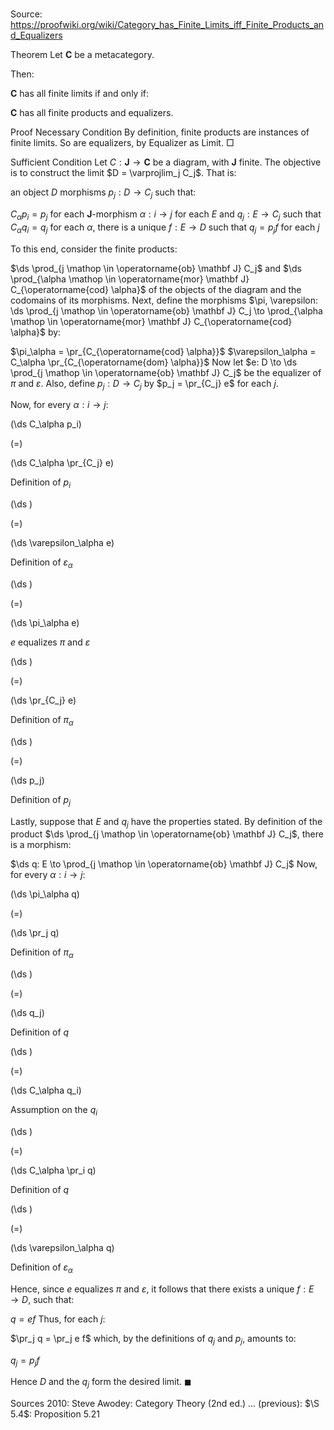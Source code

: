# 

Source: https://proofwiki.org/wiki/Category_has_Finite_Limits_iff_Finite_Products_and_Equalizers



Theorem
Let $\mathbf C$ be a metacategory.

Then:

$\mathbf C$ has all finite limits
if and only if:

$\mathbf C$ has all finite products and equalizers.


Proof
Necessary Condition
By definition, finite products are instances of finite limits.
So are equalizers, by Equalizer as Limit.
$\Box$


Sufficient Condition
Let $C: \mathbf J \to \mathbf C$ be a diagram, with $\mathbf J$ finite.
The objective is to construct the limit $D = \varprojlim_j C_j$.
That is:

an object $D$
morphisms $p_j: D \to C_j$
such that:

$C_\alpha p_i = p_j$ for each $\mathbf J$-morphism $\alpha: i \to j$
for each $E$ and $q_j: E \to C_j$ such that $C_\alpha q_i = q_j$ for each $\alpha$, there is a unique $f: E \to D$ such that $q_j = p_j f$ for each $j$

To this end, consider the finite products:

$\ds \prod_{j \mathop \in \operatorname{ob} \mathbf J} C_j$ and $\ds \prod_{\alpha \mathop \in \operatorname{mor} \mathbf J} C_{\operatorname{cod} \alpha}$
of the objects of the diagram and the codomains of its morphisms.
Next, define the morphisms $\pi, \varepsilon: \ds \prod_{j \mathop \in \operatorname{ob} \mathbf J} C_j \to \prod_{\alpha \mathop \in \operatorname{mor} \mathbf J} C_{\operatorname{cod} \alpha}$ by:

$\pi_\alpha = \pr_{C_{\operatorname{cod} \alpha}}$
$\varepsilon_\alpha = C_\alpha \pr_{C_{\operatorname{dom} \alpha}}$
Now let $e: D \to \ds \prod_{j \mathop \in \operatorname{ob} \mathbf J} C_j$ be the equalizer of $\pi$ and $\varepsilon$.
Also, define $p_j: D \to C_j$ by $p_j = \pr_{C_j} e$ for each $j$.

Now, for every $\alpha: i \to j$:














\(\ds C_\alpha p_i\)

\(=\)







\(\ds C_\alpha \pr_{C_j} e\)





Definition of $p_i$














\(\ds \)

\(=\)







\(\ds \varepsilon_\alpha e\)





Definition of $\varepsilon_\alpha$














\(\ds \)

\(=\)







\(\ds \pi_\alpha e\)





$e$ equalizes $\pi$ and $\varepsilon$














\(\ds \)

\(=\)







\(\ds \pr_{C_j} e\)





Definition of $\pi_\alpha$














\(\ds \)

\(=\)







\(\ds p_j\)





Definition of $p_j$




Lastly, suppose that $E$ and $q_j$ have the properties stated.
By definition of the product $\ds \prod_{j \mathop \in \operatorname{ob} \mathbf J} C_j$, there is a morphism:

$\ds q: E \to \prod_{j \mathop \in \operatorname{ob} \mathbf J} C_j$
Now, for every $\alpha: i \to j$:














\(\ds \pi_\alpha q\)

\(=\)







\(\ds \pr_j q\)





Definition of $\pi_\alpha$














\(\ds \)

\(=\)







\(\ds q_j\)





Definition of $q$














\(\ds \)

\(=\)







\(\ds C_\alpha q_i\)





Assumption on the $q_i$














\(\ds \)

\(=\)







\(\ds C_\alpha \pr_i q\)





Definition of $q$














\(\ds \)

\(=\)







\(\ds \varepsilon_\alpha q\)





Definition of $\varepsilon_\alpha$



Hence, since $e$ equalizes $\pi$ and $\varepsilon$, it follows that there exists a unique $f: E \to D$, such that:

$q = ef$
Thus, for each $j$:

$\pr_j q = \pr_j e f$
which, by the definitions of $q_j$ and $p_j$, amounts to:

$q_j = p_j f$

Hence $D$ and the $q_j$ form the desired limit.
$\blacksquare$


Sources
2010: Steve Awodey: Category Theory (2nd ed.) ... (previous): $\S 5.4$: Proposition $5.21$




